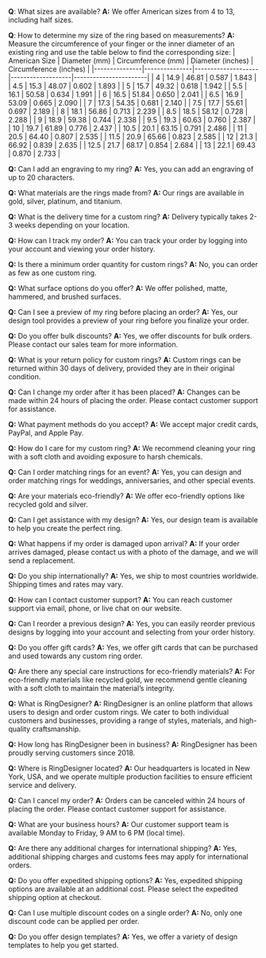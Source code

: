 **Q**: What sizes are available?
**A:** We offer American sizes from 4 to 13, including half sizes.

**Q**: How to determine my size of the ring based on measurements?
**A:** Measure the circumference of your finger or the inner diameter of an existing ring and use the table below to find the corresponding size:
| American Size | Diameter (mm) | Circumference (mm) | Diameter (inches) | Circumference (inches) |
|---------------|---------------|--------------------|-------------------|-----------------------|
| 4             | 14.9          | 46.81              | 0.587             | 1.843                 |
| 4.5           | 15.3          | 48.07              | 0.602             | 1.893                 |
| 5             | 15.7          | 49.32              | 0.618             | 1.942                 |
| 5.5           | 16.1          | 50.58              | 0.634             | 1.991                 |
| 6             | 16.5          | 51.84              | 0.650             | 2.041                 |
| 6.5           | 16.9          | 53.09              | 0.665             | 2.090                 |
| 7             | 17.3          | 54.35              | 0.681             | 2.140                 |
| 7.5           | 17.7          | 55.61              | 0.697             | 2.189                 |
| 8             | 18.1          | 56.86              | 0.713             | 2.239                 |
| 8.5           | 18.5          | 58.12              | 0.728             | 2.288                 |
| 9             | 18.9          | 59.38              | 0.744             | 2.338                 |
| 9.5           | 19.3          | 60.63              | 0.760             | 2.387                 |
| 10            | 19.7          | 61.89              | 0.776             | 2.437                 |
| 10.5          | 20.1          | 63.15              | 0.791             | 2.486                 |
| 11            | 20.5          | 64.40              | 0.807             | 2.535                 |
| 11.5          | 20.9          | 65.66              | 0.823             | 2.585                 |
| 12            | 21.3          | 66.92              | 0.839             | 2.635                 |
| 12.5          | 21.7          | 68.17              | 0.854             | 2.684                 |
| 13            | 22.1          | 69.43              | 0.870             | 2.733                 |

**Q:** Can I add an engraving to my ring?
**A:** Yes, you can add an engraving of up to 20 characters.

**Q:** What materials are the rings made from?
**A:** Our rings are available in gold, silver, platinum, and titanium.

**Q:** What is the delivery time for a custom ring?
**A:** Delivery typically takes 2-3 weeks depending on your location.

**Q:** How can I track my order?
**A:** You can track your order by logging into your account and viewing your order history.

**Q:** Is there a minimum order quantity for custom rings?
**A:** No, you can order as few as one custom ring.

**Q:** What surface options do you offer?
**A:** We offer polished, matte, hammered, and brushed surfaces.

**Q:** Can I see a preview of my ring before placing an order?
**A:** Yes, our design tool provides a preview of your ring before you finalize your order.

**Q:** Do you offer bulk discounts?
**A:** Yes, we offer discounts for bulk orders. Please contact our sales team for more information.

**Q:** What is your return policy for custom rings?
**A:** Custom rings can be returned within 30 days of delivery, provided they are in their original condition.

**Q:** Can I change my order after it has been placed?
**A:** Changes can be made within 24 hours of placing the order. Please contact customer support for assistance.

**Q:** What payment methods do you accept?
**A:** We accept major credit cards, PayPal, and Apple Pay.

**Q:** How do I care for my custom ring?
**A:** We recommend cleaning your ring with a soft cloth and avoiding exposure to harsh chemicals.

**Q:** Can I order matching rings for an event?
**A:** Yes, you can design and order matching rings for weddings, anniversaries, and other special events.

**Q:** Are your materials eco-friendly?
**A:** We offer eco-friendly options like recycled gold and silver.

**Q:** Can I get assistance with my design?
**A:** Yes, our design team is available to help you create the perfect ring.

**Q:** What happens if my order is damaged upon arrival?
**A:** If your order arrives damaged, please contact us with a photo of the damage, and we will send a replacement.

**Q:** Do you ship internationally?
**A:** Yes, we ship to most countries worldwide. Shipping times and rates may vary.

**Q:** How can I contact customer support?
**A:** You can reach customer support via email, phone, or live chat on our website.

**Q:** Can I reorder a previous design?
**A:** Yes, you can easily reorder previous designs by logging into your account and selecting from your order history.

**Q:** Do you offer gift cards?
**A:** Yes, we offer gift cards that can be purchased and used towards any custom ring order.

**Q:** Are there any special care instructions for eco-friendly materials?
**A:** For eco-friendly materials like recycled gold, we recommend gentle cleaning with a soft cloth to maintain the material’s integrity.

**Q:** What is RingDesigner?
**A:** RingDesigner is an online platform that allows users to design and order custom rings. We cater to both individual customers and businesses, providing a range of styles, materials, and high-quality craftsmanship.

**Q:** How long has RingDesigner been in business?
**A:** RingDesigner has been proudly serving customers since 2018.

**Q:** Where is RingDesigner located?
**A:** Our headquarters is located in New York, USA, and we operate multiple production facilities to ensure efficient service and delivery.

**Q:** Can I cancel my order?
**A:** Orders can be canceled within 24 hours of placing the order. Please contact customer support for assistance.

**Q:** What are your business hours?
**A:** Our customer support team is available Monday to Friday, 9 AM to 6 PM (local time).

**Q:** Are there any additional charges for international shipping?
**A:** Yes, additional shipping charges and customs fees may apply for international orders.

**Q:** Do you offer expedited shipping options?
**A:** Yes, expedited shipping options are available at an additional cost. Please select the expedited shipping option at checkout.

**Q:** Can I use multiple discount codes on a single order?
**A:** No, only one discount code can be applied per order.

**Q:** Do you offer design templates?
**A:** Yes, we offer a variety of design templates to help you get started.
